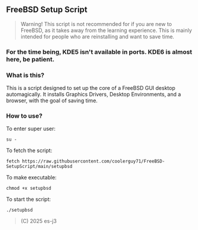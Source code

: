 ## FreeBSD Setup Script

> Warning! This script is not recommended for if you are new to FreeBSD, as it takes away from the learning experience. This is mainly intended for people who are reinstalling and want to save time. 

### For the time being, KDE5 isn't available in ports. KDE6 is almost here, be patient.

### What is this?

This is a script designed to set up the core of a FreeBSD GUI desktop automagically. It installs Graphics Drivers, Desktop Environments, and a browser, with the goal of saving time.

### How to use? 

To enter super user:

```su -```

To fetch the script:

```fetch https://raw.githubusercontent.com/coolerguy71/FreeBSD-SetupScript/main/setupbsd``` 

To make executable:

```chmod +x setupbsd```

To start the script:

```./setupbsd```

> (C) 2025 es-j3
